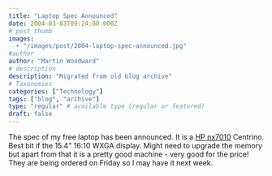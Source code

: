 ```yaml
---
title: "Laptop Spec Announced"
date: 2004-03-03T09:24:00.000Z
# post thumb
images:
  - "/images/post/2004-laptop-spec-announced.jpg"
#author
author: "Martin Woodward"
# description
description: "Migrated from old blog archive"
# Taxonomies
categories: ["Technology"]
tags: ["blog", "archive"]
type: "regular" # available type (regular or featured)
draft: false
---
```


[](http://www.hpstore.hp.co.uk/itemDetails?sku=DJ342T)The spec of my free laptop has been announced.  It is a [HP nx7010](http://www.hpstore.hp.co.uk/itemDetails?sku=DJ342T) Centrino.  Best bit if the 15.4" 16:10 WXGA display.  Might need to upgrade the memory but apart from that it is a pretty good machine - very good for the price!  They are being ordered on Friday so I may have it next week.
